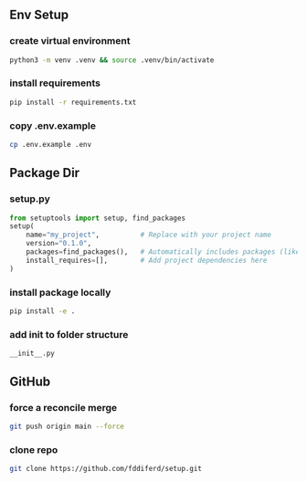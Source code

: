 ## Env Setup

### create virtual environment
```bash
python3 -m venv .venv && source .venv/bin/activate
```

### install requirements
```bash
pip install -r requirements.txt
```

### copy .env.example
```bash
cp .env.example .env
```


## Package Dir

### setup.py
```python
from setuptools import setup, find_packages
setup(
    name="my_project",          # Replace with your project name
    version="0.1.0",
    packages=find_packages(),   # Automatically includes packages (like `src`)
    install_requires=[],        # Add project dependencies here
)
````

### install package locally
```bash
pip install -e .
```

### add init to folder structure
```text
__init__.py
```


## GitHub
### force a reconcile merge
```bash
git push origin main --force
```
### clone repo
```bash
git clone https://github.com/fddiferd/setup.git
```
